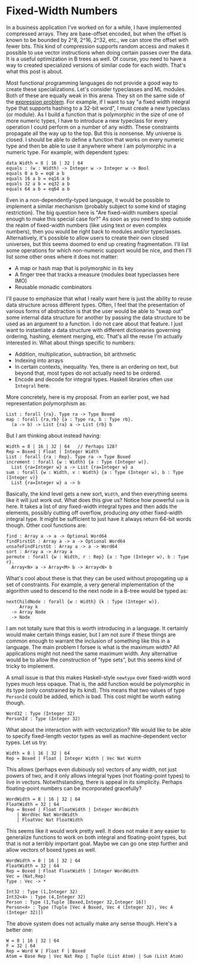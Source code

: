 # Fixed-Width Numbers

In a business application I've worked on for a while, I have implemented
compressed arrays. They are base-offset encoded, but when the offset is
known to be bounded by 2^8, 2^16, 2^32, etc., we can store the offset
with fewer bits. This kind of compression supports random access and
makes it possible to use vector instructions when doing certain passes
over the data. It is a useful optimization in B trees as well. Of course,
you need to have a way to created specialized versions of similar code
for each width. That's what this post is about.

Most functional programming languages do not provide a good way to create
these specializations. Let's consider typeclasses and ML modules. Both of
these are equally weak in this arena. They sit on the same side of the
[expression problem](https://en.wikipedia.org/wiki/Expression_problem).
For example, if I want to say "a fixed width integral type that supports
hashing to a 32-bit word", I must create a new typeclass (or module).
As I build a function that is polymorphic in the size of one of more
numeric types, I have to introduce a new typeclass for every operation
I could perform on a number of any width. These constraints propagate
all the way up to the top. But this is nonsense. My universe is closed.
I should be able to define a function that works on every numeric type
and then be able to use it anywhere where I am polymorphic in a numeric
type. For example, with dependent types:

    data Width = 8 | 16 | 32 | 64
    equals : (w : Width) -> Integer w -> Integer w -> Bool
    equals 8 a b = eq8 a b
    equals 16 a b = eq16 a b
    equals 32 a b = eq32 a b
    equals 64 a b = eq64 a b

Even in a non-dependently-typed language, it would be possible to implement
a similar mechanism (probably subject to some kind of staging restriction).
The big question here is "Are fixed-width numbers special enough to make
this special case for?" As soon as you need to step outside the realm of
fixed-width numbers (like using text or even complex numbers), then you
would be right back to modules and/or typeclasses. Alternatively, it's
possible to allow users to create their own closed universes, but this
seems doomed to end up creating fragmentation. I'll list some operations
for which non-numeric support would be nice, and then I'll list some other
ones where it does not matter:

* A map or hash map that is polymorphic in its key
* A finger tree that tracks a measure (modules beat typeclasses here IMO)
* Reusable monadic combinators

I'll pause to emphasize that what I really want here is just the ability
to reuse data structure across different types. Often, I feel that the
presentation of various forms of abstraction is that the user would be
able to "swap out" some internal data structure for another by passing the
data structure to be used as an argument to a function. I do not care about
that feature. I just want to instantiate a data structure with different
dictionaries governing ordering, hashing, element merging, etc. That's
all the reuse I'm actually interested in. What about things specific to
numbers:

* Addition, multiplication, subtraction, bit arithmetic
* Indexing into arrays
* In certain contexts, inequality. Yes, there is an ordering on text,
  but beyond that, most types do not actually need to be ordered.
* Encode and decode for integral types. Haskell libraries often use
  `Integral` here.

More concretely, here is my proposal. From an earlier post, we had
representation polymorphism as:

    List : forall {ra}. Type ra -> Type Boxed
    map : forall {ra,rb} {a : Type ra, b : Type rb}.
      (a -> b) -> List {ra} a -> List {rb} b

But I am thinking about instead having:

    Width = 8 | 16 | 32 | 64   // Perhaps 128?
    Rep = Boxed | Float | Integer Width
    List : forall {ra : Rep}. Type ra -> Type Boxed
    increment : forall {w : Width} {a : Type (Integer w)}.
      List {ra=Integer w} a -> List {ra=Integer w} a
    sum : forall {w : Width, v : Width} {a : Type (Integer w), b : Type (Integer v)}
      List {ra=Integer w} a -> b

Basically, the kind level gets a new sort, `Width`, and then everything
seems like it will just work out. What does this give us? Notice how
powerful `sum` is here. It takes a list of *any* fixed-width integral
types and then adds the elements, possibly cutting off overflow, producing
*any* other fixed-width integral type. It might be sufficient to just
have it always return 64-bit words though. Other cool functions are:

    find : Array a -> a -> Optional Word64
    findFirstGt : Array a -> a -> Optional Word64
    unsafeFindFirstGt : Array a -> a -> Word64
    sort : Array a -> Array a
    permute : forall {w : Width, r : Rep} {a : Type (Integer w), b : Type r}.
      Array<N> a -> Array<M> b -> Array<N> b

What's cool about these is that they can be used without propogating up
a set of constraints. For example, a very general implementation of the
algorithm used to descend to the next node in a B-tree would be typed as:

    nextChildNode : forall {w : Width} {k : Type (Integer w)}.
         Array k
      -> Array Node
      -> Node

I am not totally sure that this is worth introducing in a language. It
certainly would make certain things easier, but I am not sure if these
things are common enough to warrant the inclusion of something like this
in a language. The main problem I forsee is what is the maximum width?
All applications might not need the same maximum width. Any alternative
would be to allow the construction of "type sets", but this seems kind
of tricky to implement.

A small issue is that this makes Haskell-style `newtype` over fixed-width
word types much less opaque. That is, the add function would be polymorphic
in its type (only constrained by its kind). This means that two values of
type `PersonId` could be added, which is bad. This cost might be worth
eating though.

    Word32 : Type (Integer 32)
    PersonId : Type (Integer 32)

What about the interaction with with vectorization? We would like to
be able to specify fixed-length vector types as well as machine-dependent
vector types. Let us try:

    Width = 8 | 16 | 32 | 64
    Rep = Boxed | Float | Integer Width | Vec Nat Width

This allows (perhaps even dubiously so) vectors of any width, not just
powers of two, and it only allows integral types (not floating-point
types) to live in vectors. Notwithstanding, there is appeal in its
simplicity. Perhaps floating-point numbers can be incorporated gracefully?

    WordWidth = 8 | 16 | 32 | 64
    FloatWidth = 32 | 64
    Rep = Boxed | Float FloatWidth | Integer WordWidth
        | WordVec Nat WordWidth
        | FloatVec Nat FloatWidth

This seems like it would work pretty well. It does not make it any easier to
generalize functions to work on both integral and floating-point types, but
that is not a terribly important goal. Maybe we can go one step further
and allow vectors of boxed types as well.

    WordWidth = 8 | 16 | 32 | 64
    FloatWidth = 32 | 64
    Rep = Boxed | Float FloatWidth | Integer WordWidth
    Vec = (Nat,Rep) 
    Type : Vec -> *

    Int32 : Type (1,Integer 32)
    Int32<4> : Type (4,Integer 32)
    Person : Type (1,Tuple [Boxed,Integer 32,Integer 16])
    Person<4> : Type (Tuple [Vec 4 Boxed, Vec 4 (Integer 32), Vec 4 (Integer 32)])

The above system does not actually make any sense though. Here's a better one:

    W = 8 | 16 | 32 | 64
    F = 32 | 64
    Rep = Word W | Float F | Boxed
    Atom = Base Rep | Vec Nat Rep | Tuple (List Atom) | Sum (List Atom)
